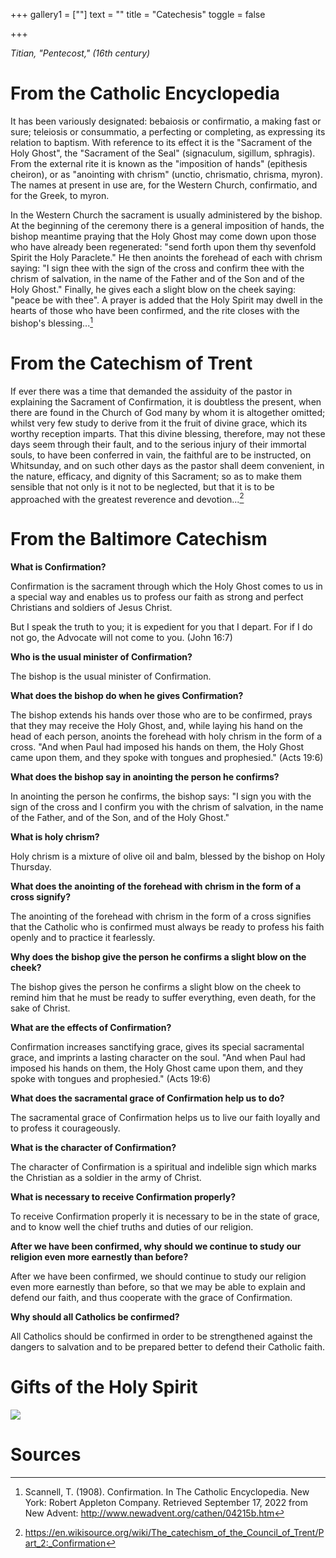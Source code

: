 +++
gallery1 = [""]
text = ""
title = "Catechesis"
toggle = false

+++

_Titian, "Pentecost," (16th century)_

# From the Catholic Encyclopedia

It has been variously designated: bebaiosis or confirmatio, a making fast or sure; teleiosis or consummatio, a perfecting or completing, as expressing its relation to baptism. With reference to its effect it is the "Sacrament of the Holy Ghost", the "Sacrament of the Seal" (signaculum, sigillum, sphragis). From the external rite it is known as the "imposition of hands" (epithesis cheiron), or as "anointing with chrism" (unctio, chrismatio, chrisma, myron). The names at present in use are, for the Western Church, confirmatio, and for the Greek, to myron.

In the Western Church the sacrament is usually administered by the bishop. At the beginning of the ceremony there is a general imposition of hands, the bishop meantime praying that the Holy Ghost may come down upon those who have already been regenerated: "send forth upon them thy sevenfold Spirit the Holy Paraclete." He then anoints the forehead of each with chrism saying: "I sign thee with the sign of the cross and confirm thee with the chrism of salvation, in the name of the Father and of the Son and of the Holy Ghost." Finally, he gives each a slight blow on the cheek saying: "peace be with thee". A prayer is added that the Holy Spirit may dwell in the hearts of those who have been confirmed, and the rite closes with the bishop's blessing...[^1]

# From the Catechism of Trent 

If ever there was a time that demanded the assiduity of the pastor in explaining the Sacrament of Confirmation, it is doubtless the present, when there are found in the Church of God many by whom it is altogether omitted; whilst very few study to derive from it the fruit of divine grace, which its worthy reception imparts. That this divine blessing, therefore, may not these days seem through their fault, and to the serious injury of their immortal souls, to have been conferred in vain, the faithful are to be instructed, on Whitsunday, and on such other days as the pastor shall deem convenient, in the nature, efficacy, and dignity of this Sacrament; so as to make them sensible that not only is it not to be neglected, but that it is to be approached with the greatest reverence and devotion...[^2]

# From the Baltimore Catechism

**What is Confirmation?**

Confirmation is the sacrament through which the Holy Ghost comes to us in a special way and enables us to profess our faith as strong and perfect Christians and soldiers of Jesus Christ.

But I speak the truth to you; it is expedient for you that I depart. For if I do not go, the Advocate will not come to you. (John 16:7)

**Who is the usual minister of Confirmation?**

The bishop is the usual minister of Confirmation.

**What does the bishop do when he gives Confirmation?**

The bishop extends his hands over those who are to be confirmed, prays that they may receive the Holy Ghost, and, while laying his hand on the head of each person, anoints the forehead with holy chrism in the form of a cross. "And when Paul had imposed his hands on them, the Holy Ghost came upon them, and they spoke with tongues and prophesied." (Acts 19:6)

**What does the bishop say in anointing the person he confirms?**

In anointing the person he confirms, the bishop says: "I sign you with the sign of the cross and I confirm you with the chrism of salvation, in the name of the Father, and of the Son, and of the Holy Ghost."

**What is holy chrism?**

Holy chrism is a mixture of olive oil and balm, blessed by the bishop on Holy Thursday.

**What does the anointing of the forehead with chrism in the form of a cross signify?**

The anointing of the forehead with chrism in the form of a cross signifies that the Catholic who is confirmed must always be ready to profess his faith openly and to practice it fearlessly.

**Why does the bishop give the person he confirms a slight blow on the cheek?**

The bishop gives the person he confirms a slight blow on the cheek to remind him that he must be ready to suffer everything, even death, for the sake of Christ.

**What are the effects of Confirmation?**

Confirmation increases sanctifying grace, gives its special sacramental grace, and imprints a lasting character on the soul. "And when Paul had imposed his hands on them, the Holy Ghost came upon them, and they spoke with tongues and prophesied." (Acts 19:6)

**What does the sacramental grace of Confirmation help us to do?**

The sacramental grace of Confirmation helps us to live our faith loyally and to profess it courageously.

**What is the character of Confirmation?**

The character of Confirmation is a spiritual and indelible sign which marks the Christian as a soldier in the army of Christ.

**What is necessary to receive Confirmation properly?**

To receive Confirmation properly it is necessary to be in the state of grace, and to know well the chief truths and duties of our religion.

**After we have been confirmed, why should we continue to study our religion even more earnestly than before?**

After we have been confirmed, we should continue to study our religion even more earnestly than before, so that we may be able to explain and defend our faith, and thus cooperate with the grace of Confirmation.

**Why should all Catholics be confirmed?**

All Catholics should be confirmed in order to be strengthened against the dangers to salvation and to be prepared better to defend their Catholic faith.

# Gifts of the Holy Spirit

![](/uploads/dominus_vobiscum.png)

# Sources

[^1]: Scannell, T. (1908). Confirmation. In The Catholic Encyclopedia. New York: Robert Appleton Company. Retrieved September 17, 2022 from New Advent: http://www.newadvent.org/cathen/04215b.htm

[^2]: https://en.wikisource.org/wiki/The_catechism_of_the_Council_of_Trent/Part_2:_Confirmation
